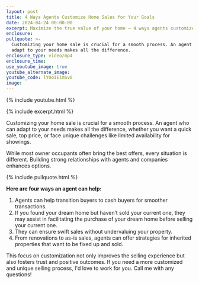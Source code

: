 ```yaml
---
layout: post
title: 4 Ways Agents Customize Home Sales for Your Goals
date: 2024-04-24 00:00:00
excerpt: Maximize the true value of your home – 4 ways agents customize home sales.
enclosure:
pullquote: >-
  Customizing your home sale is crucial for a smooth process. An agent who can
  adapt to your needs makes all the difference.
enclosure_type: video/mp4
enclosure_time:
use_youtube_image: true
youtube_alternate_image:
youtube_code: lYUoIEimSv0
image:
---
```

{% include youtube.html %}

{% include excerpt.html %}

Customizing your home sale is crucial for a smooth process. An agent who can adapt to your needs makes all the difference, whether you want a quick sale, top price, or face unique challenges like limited availability for showings.

While most owner occupants often bring the best offers, every situation is different. Building strong relationships with agents and companies enhances options.

{% include pullquote.html %}

**Here are four ways an agent can help:**

1. Agents can help transition buyers to cash buyers for smoother transactions.
2. If you found your dream home but haven’t sold your current one, they may assist in facilitating the purchase of your dream home before selling your current one.
3. They can ensure swift sales without undervaluing your property.
4. From renovations to as-is sales, agents can offer strategies for inherited properties that want to be fixed up and sold.

This focus on customization not only improves the selling experience but also fosters trust and positive outcomes. If you need a more customized and unique selling process, I'd love to work for you. Call me with any questions!